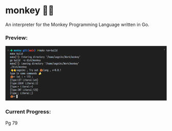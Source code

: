 # monkey 🦍🦍 

An interpreter for the Monkey Programming Language written in Go.


### Preview:

![monkey-repl](./etc/monkeyv0.0.1.png)

### Current Progress:
Pg 79 